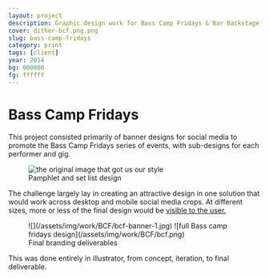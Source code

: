```yaml
---
layout: project
description: Graphic design work for Bass Camp Fridays & Bar Backstage, Montreal.
cover: dither-bcf.png.png
slug: bass-camp-fridays
category: print
tags: [client]
year: 2014
bg: 000000
fg: ffffff
---
```

# Bass Camp Fridays

This project consisted primarily of banner designs for social media to promote the Bass Camp Fridays series of events, with sub-designs for each performer and gig.

<figure>
	<img src="/assets/img/work/BCF/dither-design-0.png.png" alt="the original image that got us our style">
	<figcaption>Pamphlet and set list design</figcaption>
</figure>

The challenge largely lay in creating an attractive design in one solution that would work across desktop and mobile social media crops. At different sizes, more or less of the final design would be [visible to the user.](/assets/img/work/BCF/fb.png)

<figure>![](/assets/img/work/BCF/bcf-banner-1.jpg) ![full Bass camp fridays design](/assets/img/work/BCF/bcf.png)

<figcaption>Final branding deliverables</figcaption>

</figure>

This was done entirely in illustrator, from concept, iteration, to final deliverable.

